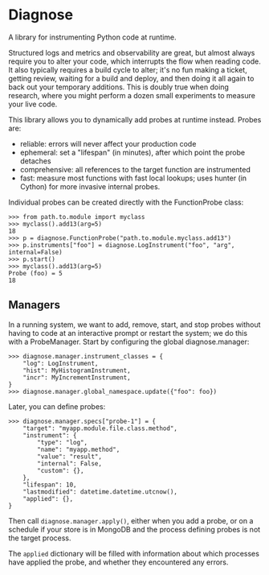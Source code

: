 # Diagnose

A library for instrumenting Python code at runtime.

Structured logs and metrics and observability are great, but almost always
require you to alter your code, which interrupts the flow when reading code.
It also typically requires a build cycle to alter; it's no fun making a ticket,
getting review, waiting for a build and deploy, and then doing it all again
to back out your temporary additions. This is doubly true when doing research,
where you might perform a dozen small experiments to measure your live code.

This library allows you to dynamically add probes at runtime instead.
Probes are:
* reliable: errors will never affect your production code
* ephemeral: set a "lifespan" (in minutes), after which point the probe detaches
* comprehensive: all references to the target function are instrumented
* fast: measure most functions with fast local lookups; uses hunter (in Cython) for more invasive internal probes.

Individual probes can be created directly with the FunctionProbe class:

```#python
>>> from path.to.module import myclass
>>> myclass().add13(arg=5)
18
>>> p = diagnose.FunctionProbe("path.to.module.myclass.add13")
>>> p.instruments["foo"] = diagnose.LogInstrument("foo", "arg", internal=False)
>>> p.start()
>>> myclass().add13(arg=5)
Probe (foo) = 5
18
```

Managers
--------

In a running system, we want to add, remove, start, and stop probes without
having to code at an interactive prompt or restart the system; we do this
with a ProbeManager. Start by configuring the global diagnose.manager:

```#python
>>> diagnose.manager.instrument_classes = {
    "log": LogInstrument,
    "hist": MyHistogramInstrument,
    "incr": MyIncrementInstrument,
}
>>> diagnose.manager.global_namespace.update({"foo": foo})
```

Later, you can define probes:

```#python
>>> diagnose.manager.specs["probe-1"] = {
    "target": "myapp.module.file.class.method",
    "instrument": {
        "type": "log",
        "name": "myapp.method",
        "value": "result",
        "internal": False,
        "custom": {},
    },
    "lifespan": 10,
    "lastmodified": datetime.datetime.utcnow(),
    "applied": {},
}
```

Then call `diagnose.manager.apply()`, either when you add a probe, or on a
schedule if your store is in MongoDB and the process defining probes is not
the target process.

The `applied` dictionary will be filled with information about which processes
have applied the probe, and whether they encountered any errors.
